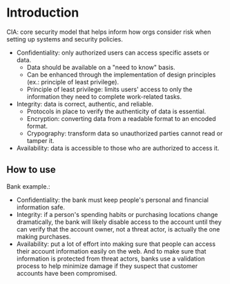 # Introduction
CIA: core security model that helps inform how orgs consider risk when setting up systems and security policies.
- Confidentiality:  only authorized users can access specific assets or data.  
    - Data should be available on a "need to know" basis.  
    - Can be enhanced through the implementation of design principles (ex.: principle of least privilege).  
    - Principle of least privilege:  limits users' access to only the information they need to complete work-related tasks.  
- Integrity: data is correct, authentic, and reliable.  
    - Protocols in place to verify the authenticity of data is essential.  
    - Encryption: converting data from a readable format to an encoded format.  
    - Crypography: transform data so unauthorized parties cannot read or tamper it.  
- Availability: data is accessible to those who are authorized to access it.  

## How to use
Bank example.:
- Confidentiality: the bank must keep people's personal and financial information safe.  
- Integrity: if a person's spending habits or purchasing locations change dramatically, the bank will likely disable access to the account until they can verify that the account owner, not a threat actor, is actually the one making purchases.  
- Availability: put a lot of effort into making sure that people can access their account information easily on the web. And to make sure that information is protected from threat actors, banks use a validation process to help minimize damage if they suspect that customer accounts have been compromised.